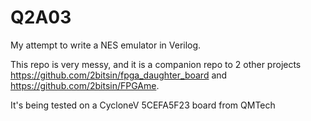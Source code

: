 # Q2A03

My attempt to write a NES emulator in Verilog. 

This repo is very messy, and it is a companion repo to 2 other projects
https://github.com/2bitsin/fpga_daughter_board and https://github.com/2bitsin/FPGAme.

It's being tested on a CycloneV 5CEFA5F23 board from QMTech
